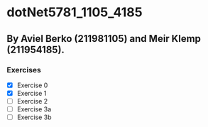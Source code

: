 # dotNet5781_1105_4185
## By Aviel Berko (211981105) and Meir Klemp (211954185).
### Exercises
- [x] Exercise 0
- [x] Exercise 1
- [ ] Exercise 2
- [ ] Exercise 3a
- [ ] Exercise 3b
